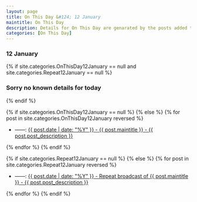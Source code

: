 ```yaml
---
layout: page
title: On This Day &#124; 12 January
maintitle: On This Day
description: Details for On This Day are genarated by the posts added to the website so the content is subject to changes/updates over time.
categories: [On This Day]
---
```


<h3>12 January</h3>

{% if site.categories.OnThisDay12January == null and site.categories.Repeat12January == null %}
  <h3>Sorry no known details for today</h3>
{% endif %}

{% if site.categories.OnThisDay12January == null %}
{% else %}
{% for post in site.categories.OnThisDay12January reversed %}
<ul>
<li> ——: <a href="{{ post.url }}">{{ post.date | date: "%Y" }} - {{ post.maintitle }} - {{ post.post_description }}</a></li>
</ul>
{% endfor %}
{% endif %}

{% if site.categories.Repeat12January == null %}
{% else %}
{% for post in site.categories.Repeat12January reversed %}
<ul>
<li> ——: <a href="{{ post.url }}">{{ post.date | date: "%Y" }} - Repeat broadcast of {{ post.maintitle }} - {{ post.post_description }}</a></li>
</ul>
{% endfor %}
{% endif %}
